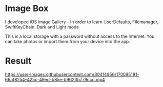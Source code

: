 # Image Box
I developed iOS Image Gallery - In order to learn UserDefaults, Filemanager, SwiftKeyChain, Dark and Light mode

This is a local storage with a password without access to the Internet. You can take photos or import them from your device into the app.

# Result

https://user-images.githubusercontent.com/30414956/170095181-66af8254-425c-49ed-b85e-b9623b779ccc.mp4

